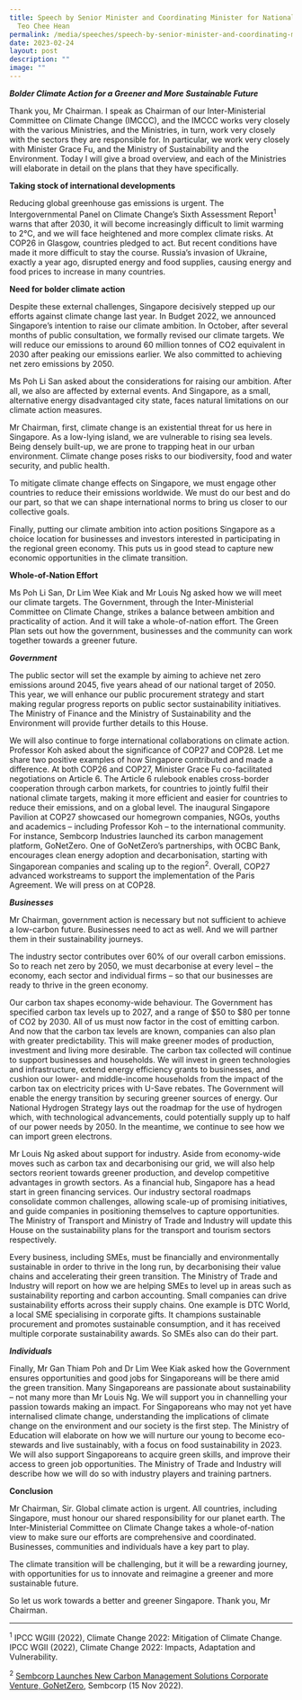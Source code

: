 ```yaml
---
title: Speech by Senior Minister and Coordinating Minister for National Security
  Teo Chee Hean
permalink: /media/speeches/speech-by-senior-minister-and-coordinating-minister-for-national-security/
date: 2023-02-24
layout: post
description: ""
image: ""
---
```

**_Bolder Climate Action for a Greener and More Sustainable Future_**

Thank you, Mr Chairman. I speak as Chairman of our Inter-Ministerial Committee on Climate Change (IMCCC), and the IMCCC works very closely with the various Ministries, and the Ministries, in turn, work very closely with the sectors they are responsible for. In particular, we work very closely with Minister Grace Fu, and the Ministry of Sustainability and the Environment. Today I will give a broad overview, and each of the Ministries will elaborate in detail on the plans that they have specifically.

**Taking stock of international developments**

Reducing global greenhouse gas emissions is urgent. The Intergovernmental Panel on Climate Change’s Sixth Assessment Report<sup>1</sup> warns that after 2030, it will become increasingly difficult to limit warming to 2°C, and we will face heightened and more complex climate risks. At COP26 in Glasgow, countries pledged to act. But recent conditions have made it more difficult to stay the course. Russia’s invasion of Ukraine, exactly a year ago, disrupted energy and food supplies, causing energy and food prices to increase in many countries.

**Need for bolder climate action**

Despite these external challenges, Singapore decisively stepped up our efforts against climate change last year. In Budget 2022, we announced Singapore’s intention to raise our climate ambition. In October, after several months of public consultation, we formally revised our climate targets. We will reduce our emissions to around 60 million tonnes of CO2 equivalent in 2030 after peaking our emissions earlier. We also committed to achieving net zero emissions by 2050.

Ms Poh Li San asked about the considerations for raising our ambition. After all, we also are affected by external events. And Singapore, as a small, alternative energy disadvantaged city state, faces natural limitations on our climate action measures.

Mr Chairman, first, climate change is an existential threat for us here in Singapore. As a low-lying island, we are vulnerable to rising sea levels. Being densely built-up, we are prone to trapping heat in our urban environment. Climate change poses risks to our biodiversity, food and water security, and public health.

To mitigate climate change effects on Singapore, we must engage other countries to reduce their emissions worldwide. We must do our best and do our part, so that we can shape international norms to bring us closer to our collective goals.

Finally, putting our climate ambition into action positions Singapore as a choice location for businesses and investors interested in participating in the regional green economy. This puts us in good stead to capture new economic opportunities in the climate transition.

**Whole-of-Nation Effort**

Ms Poh Li San, Dr Lim Wee Kiak and Mr Louis Ng asked how we will meet our climate targets. The Government, through the Inter-Ministerial Committee on Climate Change, strikes a balance between ambition and practicality of action. And it will take a whole-of-nation effort. The Green Plan sets out how the government, businesses and the community can work together towards a greener future.

**_Government_**

The public sector will set the example by aiming to achieve net zero emissions around 2045, five years ahead of our national target of 2050. This year, we will enhance our public procurement strategy and start making regular progress reports on public sector sustainability initiatives. The Ministry of Finance and the Ministry of Sustainability and the Environment will provide further details to this House.

We will also continue to forge international collaborations on climate action. Professor Koh asked about the significance of COP27 and COP28. Let me share two positive examples of how Singapore contributed and made a difference. At both COP26 and COP27, Minister Grace Fu co-facilitated negotiations on Article 6. The Article 6 rulebook enables cross-border cooperation through carbon markets, for countries to jointly fulfil their national climate targets, making it more efficient and easier for countries to reduce their emissions, and on a global level. The inaugural Singapore Pavilion at COP27 showcased our homegrown companies, NGOs, youths and academics – including Professor Koh – to the international community. For instance, Sembcorp Industries launched its carbon management platform, GoNetZero. One of GoNetZero’s partnerships, with OCBC Bank, encourages clean energy adoption and decarbonisation, starting with Singaporean companies and scaling up to the region<sup>2</sup>. Overall, COP27 advanced workstreams to support the implementation of the Paris Agreement. We will press on at COP28.

**_Businesses_**

Mr Chairman, government action is necessary but not sufficient to achieve a low-carbon future. Businesses need to act as well. And we will partner them in their sustainability journeys.

The industry sector contributes over 60% of our overall carbon emissions. So to reach net zero by 2050, we must decarbonise at every level – the economy, each sector and individual firms – so that our businesses are ready to thrive in the green economy.

Our carbon tax shapes economy-wide behaviour. The Government has specified carbon tax levels up to 2027, and a range of $50 to $80 per tonne of CO2 by 2030. All of us must now factor in the cost of emitting carbon. And now that the carbon tax levels are known, companies can also plan with greater predictability. This will make greener modes of production, investment and living more desirable. The carbon tax collected will continue to support businesses and households. We will invest in green technologies and infrastructure, extend energy efficiency grants to businesses, and cushion our lower- and middle-income households from the impact of the carbon tax on electricity prices with U-Save rebates. The Government will enable the energy transition by securing greener sources of energy. Our National Hydrogen Strategy lays out the roadmap for the use of hydrogen which, with technological advancements, could potentially supply up to half of our power needs by 2050. In the meantime, we continue to see how we can import green electrons.

Mr Louis Ng asked about support for industry. Aside from economy-wide moves such as carbon tax and decarbonising our grid, we will also help sectors reorient towards greener production, and develop competitive advantages in growth sectors. As a financial hub, Singapore has a head start in green financing services. Our industry sectoral roadmaps consolidate common challenges, allowing scale-up of promising initiatives, and guide companies in positioning themselves to capture opportunities. The Ministry of Transport and Ministry of Trade and Industry will update this House on the sustainability plans for the transport and tourism sectors respectively.

Every business, including SMEs, must be financially and environmentally sustainable in order to thrive in the long run, by decarbonising their value chains and accelerating their green transition. The Ministry of Trade and Industry will report on how we are helping SMEs to level up in areas such as sustainability reporting and carbon accounting. Small companies can drive sustainability efforts across their supply chains. One example is DTC World, a local SME specialising in corporate gifts. It champions sustainable procurement and promotes sustainable consumption, and it has received multiple corporate sustainability awards. So SMEs also can do their part.

**_Individuals_**

Finally, Mr Gan Thiam Poh and Dr Lim Wee Kiak asked how the Government ensures opportunities and good jobs for Singaporeans will be there amid the green transition. Many Singaporeans are passionate about sustainability – not many more than Mr Louis Ng. We will support you in channelling your passion towards making an impact. For Singaporeans who may not yet have internalised climate change, understanding the implications of climate change on the environment and our society is the first step. The Ministry of Education will elaborate on how we will nurture our young to become eco-stewards and live sustainably, with a focus on food sustainability in 2023. We will also support Singaporeans to acquire green skills, and improve their access to green job opportunities. The Ministry of Trade and Industry will describe how we will do so with industry players and training partners.

**Conclusion**

Mr Chairman, Sir. Global climate action is urgent. All countries, including Singapore, must honour our shared responsibility for our planet earth. The Inter-Ministerial Committee on Climate Change takes a whole-of-nation view to make sure our efforts are comprehensive and coordinated. Businesses, communities and individuals have a key part to play.

The climate transition will be challenging, but it will be a rewarding journey, with opportunities for us to innovate and reimagine a greener and more sustainable future.

So let us work towards a better and greener Singapore. Thank you, Mr Chairman.

  

* * *

<sup>1</sup> IPCC WGIII (2022), Climate Change 2022: Mitigation of Climate Change. IPCC WGII (2022), Climate Change 2022: Impacts, Adaptation and Vulnerability.

<sup>2</sup> [Sembcorp Launches New Carbon Management Solutions Corporate Venture, GoNetZero](https://www.sembcorp.com/en/media/media-releases/corporate/2022/november/sembcorp-launches-new-carbon-management-solutions-corporate-venture-gonetzero/), Sembcorp (15 Nov 2022). 